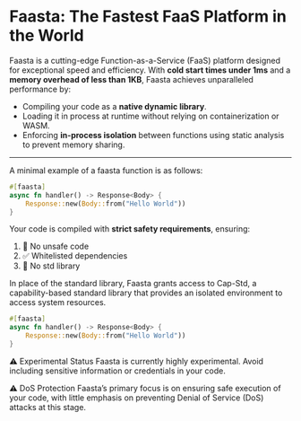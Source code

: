 # Faasta: The Fastest FaaS Platform in the World

Faasta is a cutting-edge Function-as-a-Service (FaaS) platform designed for exceptional speed and efficiency. With **cold start times under 1ms** and a **memory overhead of less than 1KB**, Faasta achieves unparalleled performance by:

- Compiling your code as a **native dynamic library**.
- Loading it in process at runtime without relying on containerization or WASM.
- Enforcing **in-process isolation** between functions using static analysis to prevent memory sharing.

---

A minimal example of a faasta function is as follows:
```rust
#[faasta]
async fn handler() -> Response<Body> {
    Response::new(Body::from("Hello World"))
}
```
Your code is compiled with **strict safety requirements**, ensuring:
1.	🚫 No unsafe code
2. 	✅ Whitelisted dependencies
3. 	🚫 No std library

 In place of the standard library, Faasta grants access to Cap-Std, a capability-based standard library that provides an isolated environment to access system resources.
```rust
#[faasta]
async fn handler() -> Response<Body> {
    Response::new(Body::from("Hello World"))
}
```


⚠️ Experimental Status
Faasta is currently highly experimental. Avoid including sensitive information or credentials in your code.

⚠️ DoS Protection
Faasta’s primary focus is on ensuring safe execution of your code, with little emphasis on preventing Denial of Service (DoS) attacks at this stage.